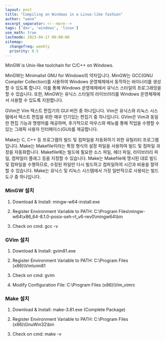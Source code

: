 ```yaml
---
layout: post
title: "Compiling on Windows in a Linux-like fashion"
author: "wano"
excerpt_separator: <!--more-->
tags: ['dev', 'windows', 'linux']
use_math: true
lastmode: 2023-04-17 00:00:00
sitemap:
  changefreq: weekly
  priority: 0.5
---
```


MinGW is Unix-like toolchain for C/C++ on Windows.<!--more-->

MinGW는 Minimalist GNU for Windows의 약자입니다. MinGW는 GCC(GNU Compiler Collection)를 사용하여 Windows 운영체제에서 동작하는 바이너리를 생성할 수 있도록 합니다. 이를 통해 Windows 운영체제에서 유닉스 스타일의 프로그래밍을 할 수 있습니다. 또한, MinGW는 유닉스 스타일의 라이브러리를 Windows 운영체제에서 사용할 수 있도록 지원합니다.

GVim은 Vim 텍스트 편집기의 GUI 버전 중 하나입니다. Vim은 유닉스와 리눅스 시스템에서 텍스트 편집을 위한 매우 인기있는 편집기 중 하나입니다. GVim은 Vim과 동일한 편집 기능과 명령어를 제공하며, 추가적으로 마우스와 메뉴를 통해 작업을 수행할 수 있는 그래픽 사용자 인터페이스(GUI)를 제공합니다.

Make는 C, C++ 등 프로그램의 빌드 및 컴파일을 자동화하기 위한 유틸리티 프로그램입니다. Make는 Makefile이라는 특정 형식의 설정 파일을 사용하여 빌드 및 컴파일 과정을 자동화합니다. Makefile에는 빌드에 필요한 소스 파일, 헤더 파일, 라이브러리 파일, 컴파일러 플래그 등을 지정할 수 있습니다. Make는 Makefile에 명시된 대로 빌드 및 컴파일을 수행하므로, 수정된 파일만 다시 빌드하고 컴파일하여 시간과 비용을 절약할 수 있습니다. Make는 유닉스 및 리눅스 시스템에서 가장 일반적으로 사용되는 빌드 도구 중 하나입니다.

### MinGW 설치

1. Download & Install: mingw-w64-install.exe

2. Register Environment Variable to PATH: C:\Program Files\mingw-w64\x86_64-8.1.0-posix-seh-rt_v6-rev0\mingw64\bin

3. Check on cmd: gcc -v

### GVim 설치

1. Download & Install: gvim81.exe

2. Register Environment Variable to PATH: C:\Program Files (x86)\Vim\vim81

3. Check on cmd: gvim

4. Modify Configuration File: C:\Program Files (x86)\Vim\_vimrc

### Make 설치

1. Download & Install: make-3.81.exe (Complete Package)

2. Register Environment Variable to PATH: C:\Program Files (x86)\GnuWin32\bin

3. Check on cmd: make -v